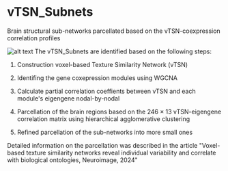 # vTSN_Subnets
Brain structural sub-networks parcellated based on the vTSN-coexpression correlation profiles

![alt text](https://github.com/BrainWanderLab/vTSN_Subnets/vTSN_pipeline.jpg?raw=true)
The vTSN_Subnets are identified based on the following steps:

1. Construction voxel-based Texture Similarity Network (vTSN)

2. Identifing the gene coxepression modules using WGCNA

3. Calculate partial correlation coeffients between vTSN and each module's eigengene nodal-by-nodal

4. Parcellation of the brain regions based on the 246 × 13 vTSN-eigengene correlation matrix using hierarchical agglomerative clustering

5. Refined parcellation of the sub-networks into more small ones

Detailed information on the parcellation was described in the article "Voxel-based texture similarity networks reveal individual variability and correlate with biological ontologies, Neuroimage, 2024"

